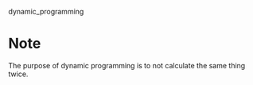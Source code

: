 dynamic_programming

# Note
The purpose of dynamic programming is to not calculate the same thing twice.